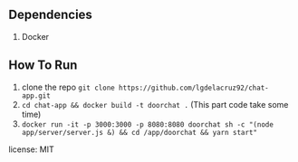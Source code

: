 ## Dependencies
1. Docker

## How To Run
1. clone the repo `git clone https://github.com/lgdelacruz92/chat-app.git`
2. `cd chat-app && docker build -t doorchat .` (This part code take some time)
3. `docker run -it -p 3000:3000 -p 8080:8080 doorchat sh -c "(node app/server/server.js &) && cd /app/doorchat && yarn start"`

license: MIT